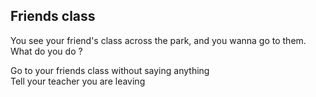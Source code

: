 Friends class
---
You see your friend's class across the park, and you wanna go to them. What 
do you do ?  

Go to your friends class without saying anything   
Tell your teacher you are leaving 